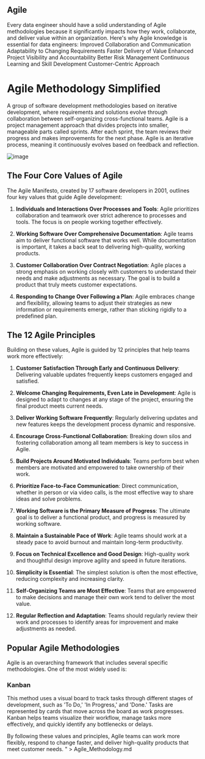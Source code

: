 ## Agile
Every data engineer should have a solid understanding of Agile methodologies because it significantly impacts how they work, collaborate, and deliver value within an organization. Here's why Agile knowledge is essential for data engineers:
Improved Collaboration and Communication
Adaptability to Changing Requirements
Faster Delivery of Value
Enhanced Project Visibility and Accountability
Better Risk Management
Continuous Learning and Skill Development
Customer-Centric Approach

# Agile Methodology Simplified

A group of software development methodologies based on iterative development, where requirements and solutions evolve through collaboration between self-organizing cross-functional teams. 
Agile is a project management approach that divides projects into smaller, manageable parts called sprints. After each sprint, the team reviews their progress and makes improvements for the next phase. Agile is an iterative process, meaning it continuously evolves based on feedback and reflection.

![image](https://github.com/user-attachments/assets/fd5724ba-5f90-4212-aa91-2d724cacecf8)


## The Four Core Values of Agile

The Agile Manifesto, created by 17 software developers in 2001, outlines four key values that guide Agile development:

1. **Individuals and Interactions Over Processes and Tools**: Agile prioritizes collaboration and teamwork over strict adherence to processes and tools. The focus is on people working together effectively.

2. **Working Software Over Comprehensive Documentation**: Agile teams aim to deliver functional software that works well. While documentation is important, it takes a back seat to delivering high-quality, working products.

3. **Customer Collaboration Over Contract Negotiation**: Agile places a strong emphasis on working closely with customers to understand their needs and make adjustments as necessary. The goal is to build a product that truly meets customer expectations.

4. **Responding to Change Over Following a Plan**: Agile embraces change and flexibility, allowing teams to adjust their strategies as new information or requirements emerge, rather than sticking rigidly to a predefined plan.

## The 12 Agile Principles

Building on these values, Agile is guided by 12 principles that help teams work more effectively:

1. **Customer Satisfaction Through Early and Continuous Delivery**: Delivering valuable updates frequently keeps customers engaged and satisfied.

2. **Welcome Changing Requirements, Even Late in Development**: Agile is designed to adapt to changes at any stage of the project, ensuring the final product meets current needs.

3. **Deliver Working Software Frequently**: Regularly delivering updates and new features keeps the development process dynamic and responsive.

4. **Encourage Cross-Functional Collaboration**: Breaking down silos and fostering collaboration among all team members is key to success in Agile.

5. **Build Projects Around Motivated Individuals**: Teams perform best when members are motivated and empowered to take ownership of their work.

6. **Prioritize Face-to-Face Communication**: Direct communication, whether in person or via video calls, is the most effective way to share ideas and solve problems.

7. **Working Software is the Primary Measure of Progress**: The ultimate goal is to deliver a functional product, and progress is measured by working software.

8. **Maintain a Sustainable Pace of Work**: Agile teams should work at a steady pace to avoid burnout and maintain long-term productivity.

9. **Focus on Technical Excellence and Good Design**: High-quality work and thoughtful design improve agility and speed in future iterations.

10. **Simplicity is Essential**: The simplest solution is often the most effective, reducing complexity and increasing clarity.

11. **Self-Organizing Teams are Most Effective**: Teams that are empowered to make decisions and manage their own work tend to deliver the most value.

12. **Regular Reflection and Adaptation**: Teams should regularly review their work and processes to identify areas for improvement and make adjustments as needed.

## Popular Agile Methodologies

Agile is an overarching framework that includes several specific methodologies. One of the most widely used is:

### Kanban

This method uses a visual board to track tasks through different stages of development, such as 'To Do,' 'In Progress,' and 'Done.' Tasks are represented by cards that move across the board as work progresses. Kanban helps teams visualize their workflow, manage tasks more effectively, and quickly identify any bottlenecks or delays.

By following these values and principles, Agile teams can work more flexibly, respond to change faster, and deliver high-quality products that meet customer needs.
" > Agile_Methodology.md
